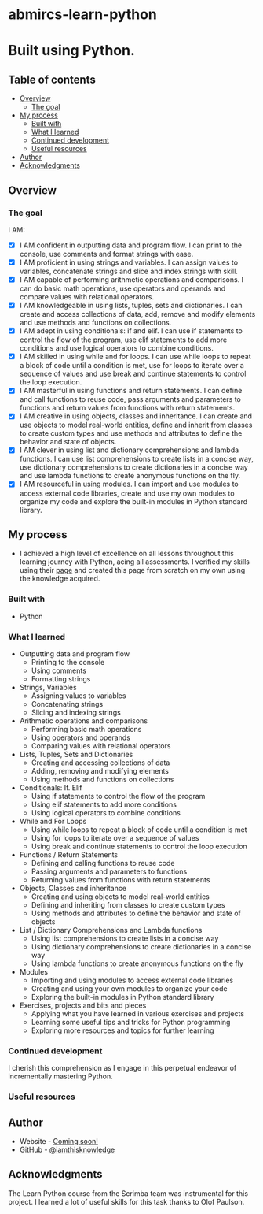 # abmircs-learn-python
# Built using Python.

## Table of contents

- [Overview](#overview)
  - [The goal](#the-goal)
- [My process](#my-process)
  - [Built with](#built-with)
  - [What I learned](#what-i-learned)
  - [Continued development](#continued-development)
  - [Useful resources](#useful-resources)
- [Author](#author)
- [Acknowledgments](#acknowledgments)

## Overview

### The goal

I AM:

- [x] I AM confident in outputting data and program flow. I can print to the console, use comments and format strings with ease.
- [x] I AM proficient in using strings and variables. I can assign values to variables, concatenate strings and slice and index strings with skill.
- [x] I AM capable of performing arithmetic operations and comparisons. I can do basic math operations, use operators and operands and compare values with relational operators.
- [x] I AM knowledgeable in using lists, tuples, sets and dictionaries. I can create and access collections of data, add, remove and modify elements and use methods and functions on collections.
- [x] I AM adept in using conditionals: if and elif. I can use if statements to control the flow of the program, use elif statements to add more conditions and use logical operators to combine conditions.
- [x] I AM skilled in using while and for loops. I can use while loops to repeat a block of code until a condition is met, use for loops to iterate over a sequence of values and use break and continue statements to control the loop execution.
- [x] I AM masterful in using functions and return statements. I can define and call functions to reuse code, pass arguments and parameters to functions and return values from functions with return statements.
- [x] I AM creative in using objects, classes and inheritance. I can create and use objects to model real-world entities, define and inherit from classes to create custom types and use methods and attributes to define the behavior and state of objects.
- [x] I AM clever in using list and dictionary comprehensions and lambda functions. I can use list comprehensions to create lists in a concise way, use dictionary comprehensions to create dictionaries in a concise way and use lambda functions to create anonymous functions on the fly.
- [x] I AM resourceful in using modules. I can import and use modules to access external code libraries, create and use my own modules to organize my code and explore the built-in modules in Python standard library.

## My process

- I achieved a high level of excellence on all lessons throughout this learning journey with Python, acing all assessments. I verified my skills using their [page](https://scrimba.com/learn/python/) and created this page from scratch on my own using the knowledge acquired.

### Built with

- Python

### What I learned
- Outputting data and program flow
  - Printing to the console
  - Using comments
  - Formatting strings
- Strings, Variables
  - Assigning values to variables
  - Concatenating strings
  - Slicing and indexing strings
- Arithmetic operations and comparisons
  - Performing basic math operations
  - Using operators and operands
  - Comparing values with relational operators
- Lists, Tuples, Sets and Dictionaries
  - Creating and accessing collections of data
  - Adding, removing and modifying elements
  - Using methods and functions on collections
- Conditionals: If. Elif
  - Using if statements to control the flow of the program
  - Using elif statements to add more conditions
  - Using logical operators to combine conditions
- While and For Loops
  - Using while loops to repeat a block of code until a condition is met
  - Using for loops to iterate over a sequence of values
  - Using break and continue statements to control the loop execution
- Functions / Return Statements
  - Defining and calling functions to reuse code
  - Passing arguments and parameters to functions
  - Returning values from functions with return statements
- Objects, Classes and inheritance
  - Creating and using objects to model real-world entities
  - Defining and inheriting from classes to create custom types
  - Using methods and attributes to define the behavior and state of objects
- List / Dictionary Comprehensions and Lambda functions
  - Using list comprehensions to create lists in a concise way
  - Using dictionary comprehensions to create dictionaries in a concise way
  - Using lambda functions to create anonymous functions on the fly
- Modules
  - Importing and using modules to access external code libraries
  - Creating and using your own modules to organize your code
  - Exploring the built-in modules in Python standard library
- Exercises, projects and bits and pieces
  - Applying what you have learned in various exercises and projects
  - Learning some useful tips and tricks for Python programming
  - Exploring more resources and topics for further learning

### Continued development

I cherish this comprehension as I engage in this perpetual endeavor of incrementally mastering Python.

### Useful resources

## Author

- Website - [Coming soon!](#)
- GitHub - [@iamthisknowledge](https://github.com/iamthisknowledge)

## Acknowledgments

The Learn Python course from the Scrimba team was instrumental for this project. I learned a lot of useful skills for this task thanks to Olof Paulson.
